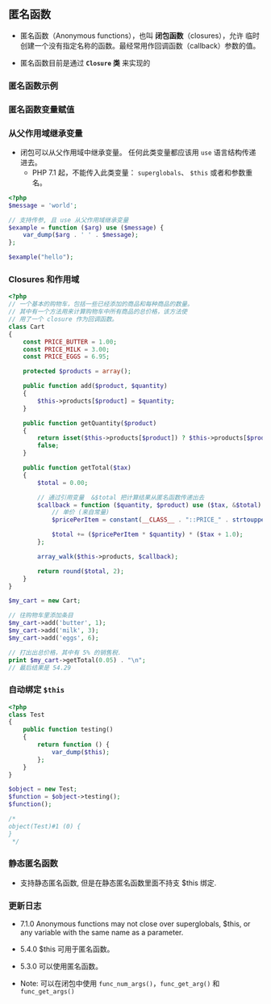 ## 匿名函数
* 匿名函数（Anonymous functions），也叫 __闭包函数__（closures），允许 临时创建一个没有指定名称的函数。最经常用作回调函数（callback）参数的值。

* 匿名函数目前是通过 __`Closure` 类__ 来实现的


### 匿名函数示例


### 匿名函数变量赋值


### 从父作用域继承变量
* 闭包可以从父作用域中继承变量。 任何此类变量都应该用 `use` 语言结构传递进去。
    * PHP 7.1 起，不能传入此类变量： `superglobals`、 `$this` 或者和参数重名。

```php
<?php
$message = 'world';

// 支持传参, 且 use 从父作用域继承变量
$example = function ($arg) use ($message) {
    var_dump($arg . ' ' . $message);
};

$example("hello");
```


### Closures 和作用域
```php
<?php
// 一个基本的购物车，包括一些已经添加的商品和每种商品的数量。
// 其中有一个方法用来计算购物车中所有商品的总价格，该方法使
// 用了一个 closure 作为回调函数。
class Cart
{
    const PRICE_BUTTER = 1.00;
    const PRICE_MILK = 3.00;
    const PRICE_EGGS = 6.95;

    protected $products = array();

    public function add($product, $quantity)
    {
        $this->products[$product] = $quantity;
    }

    public function getQuantity($product)
    {
        return isset($this->products[$product]) ? $this->products[$product] :
        false;
    }

    public function getTotal($tax)
    {
        $total = 0.00;

        // 通过引用变量  &$total 把计算结果从匿名函数传递出去
        $callback = function ($quantity, $product) use ($tax, &$total) {
            // 单价 (来自常量)
            $pricePerItem = constant(__CLASS__ . "::PRICE_" . strtoupper($product));

            $total += ($pricePerItem * $quantity) * ($tax + 1.0);
        };

        array_walk($this->products, $callback);

        return round($total, 2);
    }
}

$my_cart = new Cart;

// 往购物车里添加条目
$my_cart->add('butter', 1);
$my_cart->add('milk', 3);
$my_cart->add('eggs', 6);

// 打出出总价格，其中有 5% 的销售税.
print $my_cart->getTotal(0.05) . "\n";
// 最后结果是 54.29
```


### 自动绑定 `$this`
```php
<?php
class Test
{
    public function testing()
    {
        return function () {
            var_dump($this);
        };
    }
}

$object = new Test;
$function = $object->testing();
$function();

/*
object(Test)#1 (0) {
}
 */
```


### 静态匿名函数
* 支持静态匿名函数, 但是在静态匿名函数里面不持支 $this 绑定.

### 更新日志
* 7.1.0	Anonymous functions may not close over superglobals, $this, or any variable with the same name as a parameter.

* 5.4.0	$this 可用于匿名函数。

* 5.3.0	可以使用匿名函数。


* Note: 可以在闭包中使用 `func_num_args()`，`func_get_arg()` 和 `func_get_args()`

